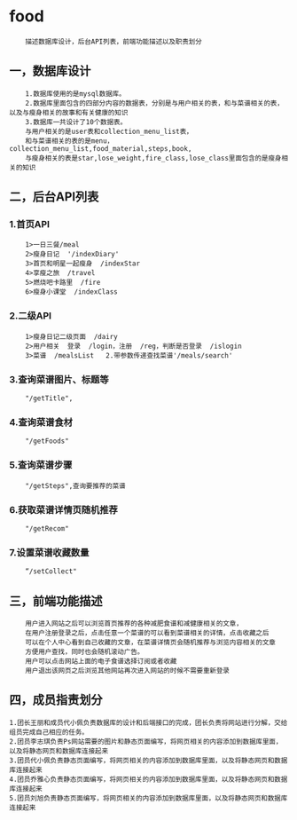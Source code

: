 # food
        描述数据库设计，后台API列表，前端功能描述以及职责划分

## 一，数据库设计
        1.数据库使用的是mysql数据库。
        2.数据库里面包含的四部分内容的数据表，分别是与用户相关的表，和与菜谱相关的表，以及与瘦身相关的故事和有关健康的知识
        3.数据库一共设计了10个数据表。
        与用户相关的是user表和collection_menu_list表，
        和与菜谱相关的表的是menu，collection_menu_list,food_material,steps,book,
        与瘦身相关的表是star,lose_weight,fire_class,lose_class里面包含的是瘦身相关的知识
## 二，后台API列表
### 1.首页API
        1>一日三餐/meal
        2>瘦身日记  '/indexDiary'
        3>首页和明星一起瘦身  /indexStar
        4>享瘦之旅  /travel
        5>燃烧吧卡路里  /fire
        6>瘦身小课堂  /indexClass
### 2.二级API
        1>瘦身日记二级页面  /dairy
        2>用户相关  登录  /login，注册  /reg，判断是否登录  /islogin
        3>菜谱  /mealsList   2.带参数传递查找菜谱'/meals/search'
### 3.查询菜谱图片、标题等 
        "/getTitle",
### 4.查询菜谱食材 
        "/getFoods" 
### 5.查询菜谱步骤
        "/getSteps",查询要推荐的菜谱 
### 6.获取菜谱详情页随机推荐
        "/getRecom"
### 7.设置菜谱收藏数量 
        “/setCollect"
## 三，前端功能描述
        用户进入网站之后可以浏览首页推荐的各种减肥食谱和减健康相关的文章，
        在用户注册登录之后，点击任意一个菜谱的可以看到菜谱相关的详情，点击收藏之后
        可以在个人中心看到自己收藏的文章，在菜谱详情页会随机推荐与浏览内容相关的文章
        方便用户查找，同时也会随机滚动广告。
        用户可以点击网站上面的电子食谱选择订阅或者收藏
        用户退出该网页之后浏览其他网站再次进入网站的时候不需要重新登录
## 四，成员指责划分
    1.团长王丽和成员代小佩负责数据库的设计和后端接口的完成，团长负责将网站进行分解，交给组员完成自己相应的任务。
    2.团员李志琪负责Ps网站需要的图片和静态页面编写，将网页相关的内容添加到数据库里面，以及将静态网页和数据库连接起来
    3.团员代小佩负责静态页面编写，将网页相关的内容添加到数据库里面，以及将静态网页和数据库连接起来
    4.团员乔雅心负责静态页面编写，将网页相关的内容添加到数据库里面，以及将静态网页和数据库连接起来
    5.团员刘旭负责静态页面编写，将网页相关的内容添加到数据库里面，以及将静态网页和数据库连接起来


